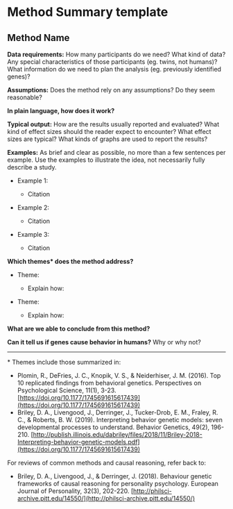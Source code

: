 # Method Summary template

## Method Name

**Data requirements:** 
How many participants do we need? What kind of data? Any special characteristics of those participants (eg. twins, not humans)? What information do we need to plan the analysis (eg. previously identified genes)?

**Assumptions:** 
Does the method rely on any assumptions? Do they seem reasonable?

**In plain language, how does it work?**

**Typical output:** 
How are the results usually reported and evaluated? What kind of effect sizes should the reader expect to encounter?  What effect sizes are typical? What kinds of graphs are used to report the results? 

**Examples:** 
As brief and clear as possible, no more than a few sentences per example. Use the examples to illustrate the idea, not necessarily fully describe a study.

* Example 1:
    * Citation

* Example 2:
    * Citation

* Example 3:
    * Citation

**Which themes\* does the method address?**

* Theme:
    * Explain how:
    
* Theme:
    * Explain how:

**What are we able to conclude from this method?**

**Can it tell us if genes cause behavior in humans?** 
Why or why not?

---

\* Themes include those summarized in:

* Plomin, R., DeFries, J. C., Knopik, V. S., &amp; Neiderhiser, J. M. (2016). Top 10 replicated findings from behavioral genetics. Perspectives on Psychological Science, 11(1), 3-23. [https://doi.org/10.1177/1745691615617439](https://doi.org/10.1177/1745691615617439)
* Briley, D. A., Livengood, J., Derringer, J., Tucker-Drob, E. M., Fraley, R. C., &amp; Roberts, B. W. (2019). Interpreting behavior genetic models: seven developmental processes to understand. Behavior Genetics, 49(2), 196-210. [http://publish.illinois.edu/dabriley/files/2018/11/Briley-2018-Interpreting-behavior-genetic-models.pdf](https://doi.org/10.1177/1745691615617439)

For reviews of common methods and causal reasoning, refer back to:

* Briley, D. A., Livengood, J., & Derringer, J. (2018). Behaviour genetic frameworks of causal reasoning for personality psychology. European Journal of Personality, 32(3), 202-220. [http://philsci-archive.pitt.edu/14550/](http://philsci-archive.pitt.edu/14550/)

